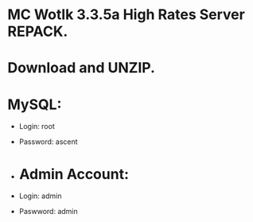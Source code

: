 # MC Wotlk 3.3.5a High Rates Server REPACK.
# Download and UNZIP.

# MySQL:
* Login: root
* Password: ascent

* # Admin Account:
* Login: admin
* Paswword: admin 
